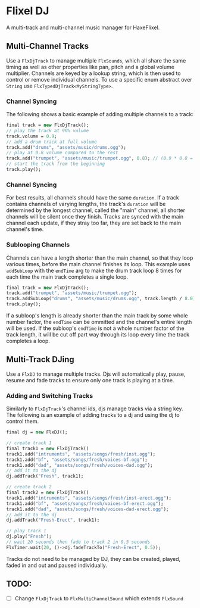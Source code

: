 # Flixel DJ
A multi-track and multi-channel music manager for HaxeFlixel.

## Multi-Channel Tracks
Use a `FlxDjTrack` to manage multiple `FlxSounds`, which all share the same timing as well as other
properties like pan, pitch and a global volume multiplier. Channels are keyed by a lookup string,
which is then used to control or remove individual channels. To use a specific enum abstract over
`String` use `FlxTypedDjTrack<MyStringType>`.

### Channel Syncing
The following shows a basic example of adding multiple channels to a track:
```haxe
final track = new FlxDjTrack();
// play the track at 90% volume
track.volume = 0.9;
// add a drum track at full volume
track.add("drums", "assets/music/drums.ogg");
// play at 0.8 volume compared to the rest
track.add("trumpet", "assets/music/trumpet.ogg", 0.8); // (0.9 * 0.8 = 0.72 effective volume)
// start the track from the beginning
track.play();
```

### Channel Syncing
For best results, all channels should have the same `duration`. If a track contains channels of
varying lengths, the track's `duration` will be determined by the longest channel, called the
"main" channel, all shorter channels will be silent once they finish. Tracks are synced with the
main channel each update, if they stray too far, they are set back to the main channel's time.

### Sublooping Channels
Channels can have a length shorter than the main channel, so that they loop various times, before
the main channel finishes its loop. This example uses `addSubLoop` with the `endTime` arg to make
the drum track loop 8 times for each time the main track completes a single loop.
```haxe
final track = new FlxDjTrack();
track.add("trumpet", "assets/music/trumpet.ogg");
track.addSubLoop("drums", "assets/music/drums.ogg", track.length / 8.0);
track.play();
```
If a subloop's length is already shorter than the main track by some whole number factor,
the `endTime` can be ommitted and the channel's entire length will be used. If the subloop's
`endTime` is not a whole number factor of the track length, it will be cut off part way through its
loop every time the track completes a loop.

## Multi-Track DJing
Use a `FlxDJ` to manage multiple tracks. Djs will automatically play, pause, resume and fade tracks
to ensure only one track is playing at a time. 

### Adding and Switching Tracks
Similarly to `FlxDjTrack`'s channel ids, djs manage tracks via a string key. The following is an
example of adding tracks to a dj and using the dj to control them.
```haxe
final dj = new FlxDJ();

// create track 1
final track1 = new FlxDjTrack()
track1.add("intruments", "assets/songs/fresh/inst.ogg");
track1.add("bf", "assets/songs/fresh/voices-bf.ogg");
track1.add("dad", "assets/songs/fresh/voices-dad.ogg");
// add it to the dj
dj.addTrack("Fresh", track1);

// create track 2
final track2 = new FlxDjTrack()
track1.add("intruments", "assets/songs/fresh/inst-erect.ogg");
track1.add("bf", "assets/songs/fresh/voices-bf-erect.ogg");
track1.add("dad", "assets/songs/fresh/voices-dad-erect.ogg");
// add it to the dj
dj.addTrack("Fresh-Erect", track1);

// play track 1
dj.play("Fresh");
// wait 20 seconds then fade to track 2 in 0.5 seconds
FlxTimer.wait(20, ()->dj.fadeTrackTo("Fresh-Erect", 0.5));
```

Tracks do not need to be managed by DJ, they can be created, played, faded in and out and paused
individually.

## TODO:
- [ ] Change `FlxDjTrack` to `FlxMultiChannelSound` which extends `FlxSound`